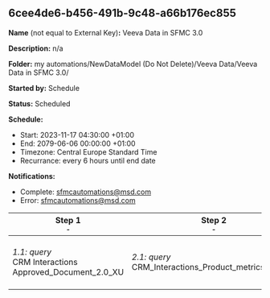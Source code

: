 ## 6cee4de6-b456-491b-9c48-a66b176ec855

**Name** (not equal to External Key)**:** Veeva Data in SFMC 3.0

**Description:** n/a

**Folder:** my automations/NewDataModel (Do Not Delete)/Veeva Data/Veeva Data in SFMC 3.0/

**Started by:** Schedule

**Status:** Scheduled

**Schedule:**

* Start: 2023-11-17 04:30:00 +01:00
* End: 2079-06-06 00:00:00 +01:00
* Timezone: Central Europe Standard Time
* Recurrance: every 6 hours until end date

**Notifications:**

* Complete: sfmcautomations@msd.com
* Error: sfmcautomations@msd.com

| Step 1<br>_<small>-</small>_ | Step 2<br>_<small>-</small>_ | Step 3<br>_<small>-</small>_ | Step 4<br>_<small>-</small>_ | Step 5<br>_<small>-</small>_ | Step 6<br>_<small>-</small>_ | Step 7<br>_<small>-</small>_ | Step 8<br>_<small>-</small>_ | Step 9<br>_<small>-</small>_ | Step 10<br>_<small>-</small>_ | Step 11<br>_<small>-</small>_ | Step 12<br>_<small>-</small>_ | Step 13<br>_<small>-</small>_ | Step 14<br>_<small>-</small>_ | Step 15<br>_<small>-</small>_ | Step 16<br>_<small>-</small>_ | Step 17<br>_<small>-</small>_ | Step 18<br>_<small>-</small>_ | Step 19<br>_<small>-</small>_ | Step 20<br>_<small>-</small>_ | Step 21<br>_<small>-</small>_ | Step 22<br>_<small>-</small>_ | Step 23<br>_<small>-</small>_ | Step 24<br>_<small>-</small>_ | Step 25<br>_<small>-</small>_ | Step 26<br>_<small>-</small>_ | Step 27<br>_<small>-</small>_ |
| --- | --- | --- | --- | --- | --- | --- | --- | --- | --- | --- | --- | --- | --- | --- | --- | --- | --- | --- | --- | --- | --- | --- | --- | --- | --- | --- |
| _1.1: query_<br>CRM Interactions Approved_Document_2.0_XU | _2.1: query_<br>CRM_Interactions_Product_metrics_2.0_XU | _3.1: query_<br>CRM_Interactions Clm_Presentation_2.0_XU | _4.1: query_<br>CRM Interactions Call2_Key_Message_2.0_XU | _5.1: query_<br>CRM Interactions Call2_Sample_2.0_XU | _6.1: query_<br>CRM Interactions Address_2.0_XU | _7.1: query_<br>CRM Interactions _Product_2.0_XU | _8.1: query_<br>CRM Interactions Account_2.0_XU | _9.1: query_<br>CRM Interactions  Survey_2.0_XU | _10.1: query_<br>CRM Interactions Call2_Detail_2.0_XU | _11.1: query_<br>CRM Interactions Survey_Target_2.0_XU | _12.1: query_<br>CRM Interactions MC_Cycle_Plan_Channel_3.0 | _13.1: query_<br>CRM Interactions User_2.0_XU | _14.1: query_<br>CRM Interactions Email_Activity_2.0_XU | _15.1: query_<br>CRM Interactions MC_Cycle_Plan_3.0 | _16.1: query_<br>CRM Interactions Call2_2.0_XU | _17.1: query_<br>CRM Interactions MC_Cycle_Plan_Product_3.0 | _18.1: query_<br>CRM Interactions Sent_Email_2.0_XU | _19.1: query_<br>CRM Interactions _CI_Question_3.0 | _20.1: query_<br>CRM Interactions Cycle_Plan_Target_3.0 | _21.1: query_<br>CRM Interactions CI Target Response_3.0 | _22.1: query_<br>CRM Interactions Multichannel_consent_2.0_XU | _23.1: query_<br>CRM Interactions Question_Response_2.0_XU | _24.1: query_<br>CRM Interactions Survey_Question_2.0_XU | _25.1: query_<br>CRM Interactions CI_Header_3.0 | _26.1: query_<br>CRM Interactions Dynamic_Attribute_3.0 | _27.1: query_<br>CRM Interactions TSF_2.0_XU |
